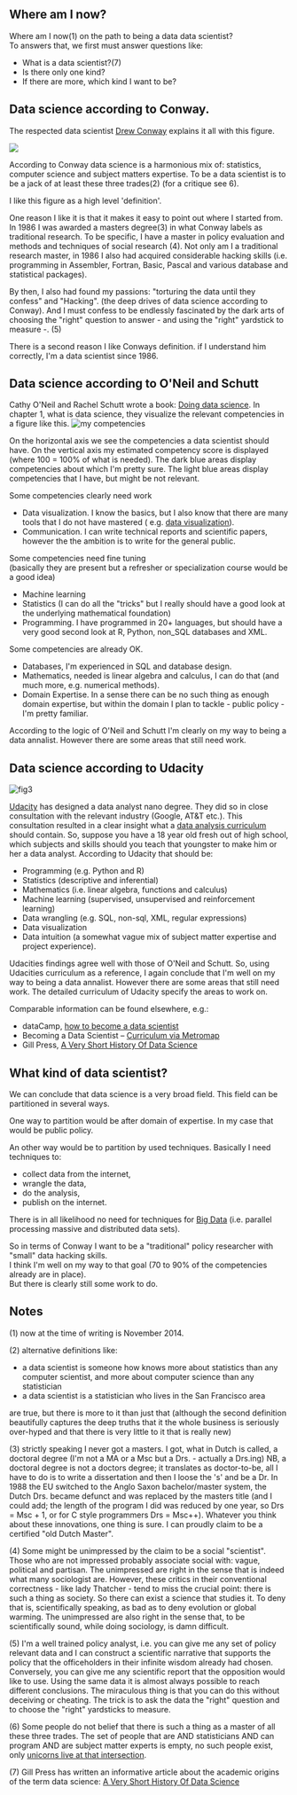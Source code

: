 
## Where am I now?

Where am I now(1) on the path to being a data data scientist?  
To answers that, we first must answer questions like:  

- What is a data scientist?(7) 
- Is there only one kind? 
- If there are more, which kind I want to be?

## Data science according to Conway. 

The respected data scientist [Drew Conway](http://drewconway.com/) explains it all with this figure.

![](http://i.imgur.com/tGTySSb.jpg)

According to Conway data science is a harmonious mix of: statistics, computer science and subject matters expertise. To be a data scientist is to be a jack of at least these three trades(2) (for a critique see 6). 

I like this figure as a high level 'definition'.  

One reason I like it is that it makes it easy to point out where I started from. In 1986 I was awarded a masters degree(3) in what Conway labels as traditional research. To be specific, I have a master in policy evaluation and methods and techniques of social research (4). Not only am I a traditional research master, in 1986 I also had acquired considerable hacking skills (i.e. programming in Assembler, Fortran, Basic, Pascal and various database and statistical packages).  

By then, I also had found my passions: "torturing the data until they confess" and "Hacking". (the deep drives of data science according to Conway). And I must confess to be endlessly fascinated by the dark arts of choosing the "right" question to answer - and using the "right" yardstick to measure -. (5)
 
There is a second reason I like Conways definition. if I understand him correctly, I'm a data scientist since 1986.

## Data science according to O'Neil and Schutt
Cathy O'Neil and Rachel Schutt wrote a book: [Doing data science](http://www.amazon.com/Doing-Data-Science-Cathy-ONeil/dp/1449358659). In chapter 1, what is data science, they visualize the relevant competencies in a figure like this.
![my competencies](http://i.imgur.com/QmS4MPY.jpg)

On the horizontal axis we see the competencies a data scientist should have. On the vertical axis my estimated competency score is displayed (where 100 = 100% of what is needed). The dark blue areas display competencies about which I'm pretty sure. The light blue areas display competencies that I have, but might be not relevant.

Some competencies clearly need work
- Data visualization. I know the basics, but I also know that there are many tools that I do not have mastered ( e.g. [data visualization](http://www.amazon.co.uk/Data-Visualization-Dummies-Mico-Yuk/dp/1118502892/ref=sr_1_3?s=books&ie=UTF8&qid=1419412617&sr=1-3&keywords=data+visualization)).
- Communication. I can write technical reports and scientific papers, however the the ambition is to write for the general public.

Some competencies need fine tuning   
(basically they are present but a refresher or specialization course would be a good idea)  
- Machine learning
- Statistics (I can do all the "tricks" but I really should have a good look at the underlying mathematical foundation)
- Programming. I have programmed in 20+ languages, but should have a very good second look at R, Python, non_SQL databases and XML.  

Some competencies are already OK.
- Databases, I'm experienced in SQL and database design.
- Mathematics, needed is linear algebra and calculus, I can do that (and much more, e.g. numerical methods).
- Domain Expertise. In a sense there can be no such thing as enough domain expertise, but within the domain I plan to tackle - public policy - I'm pretty familiar.       

According to the logic of O'Neil and Schutt I'm clearly on my way to being a data annalist. However there are some areas that still need work. 

## Data science according to Udacity

![fig3](http://i.imgur.com/I7dlLPD.jpg)

[Udacity](https://www.udacity.com/course/nd002) has designed a data analyst nano degree. They did so in close consultation with the relevant industry (Google, AT&T etc.). This consultation resulted in a clear insight what a [data analysis curriculum](http://blog.udacity.com/2014/12/3-paths-first-data-analyst-job.html?utm_content=buffera1ee2&utm_medium=social&utm_source=twitter.com&utm_campaign=update) should contain. So, suppose you have a 18 year old fresh out of high school, which subjects and skills should you teach that youngster to make him or her a data analyst. According to Udacity that should be:

- Programming (e.g. Python and R)
- Statistics (descriptive and inferential)
- Mathematics (i.e. linear algebra, functions and calculus)
- Machine learning (supervised, unsupervised and reinforcement learning)
- Data wrangling (e.g. SQL, non-sql, XML, regular expressions)
- Data visualization 
- Data intuition (a somewhat vague mix of subject matter expertise and project experience).  

Udacities findings agree well with those of O'Neil and Schutt. So, using Udacities curriculum as a reference, I again conclude that I'm well on my way to being a data annalist. However there are some areas that still need work. The detailed curriculum of Udacity specify the areas to work on. 

Comparable information can be found elsewhere, e.g.:

- dataCamp, [how to become a data scientist](http://i1.wp.com/blog.datacamp.com/wp-content/uploads/2014/08/How-to-become-a-data-scientist.jpg)  
- Becoming a Data Scientist – [Curriculum via Metromap](http://nirvacana.com/thoughts/becoming-a-data-scientist/)
- Gill Press, [A Very Short History Of Data Science](http://www.forbes.com/sites/gilpress/2013/05/28/a-very-short-history-of-data-science/)

## What kind of data scientist? 
We can conclude that data science is a very broad field. This field can be partitioned in several ways.  

One way to partition would be after domain of expertise. In my case that would be public policy.

An other way would be to partition by used techniques. Basically I need techniques to:
- collect data from the internet, 
- wrangle the data,
- do the analysis,
- publish on  the internet.

There is in all likelihood no need for techniques for [Big Data](http://en.wikipedia.org/wiki/Big_data) (i.e. parallel processing massive and distributed data sets).    

So in terms of Conway I want to be a "traditional" policy researcher with "small" data hacking skills.  
I think I'm well on my way to that goal (70 to 90% of the competencies already are in place).   
But there is clearly still some work to do.

## Notes
(1) now at the time of writing is November 2014.  

(2) alternative definitions like: 
- a data scientist is someone how knows more about statistics than any computer scientist, and more about computer science than any statistician
- a data scientist is a statistician who lives in the San Francisco area

are true, but there is more to it than just that (although the second definition beautifully captures the deep truths that it the whole business is seriously over-hyped and that there is very little to it that is really new)  

(3) strictly speaking I never got a masters. I got, what in Dutch is called, a doctoral degree (I'm not a MA or a Msc but a Drs. - actually a Drs.ing) NB, a doctoral degree is not a doctors degree; it translates as doctor-to-be, all I have to do is to write a dissertation and then I loose the 's' and be a Dr. In 1988 the EU switched to the Anglo Saxon bachelor/master system, the Dutch Drs. became defunct and was replaced by the masters title (and I could add; the length of the program I did was reduced by one year, so Drs = Msc + 1, or for C style programmers Drs = Msc++). Whatever you think about these innovations, one thing is sure. I can proudly claim to be a certified "old Dutch Master".  

(4) Some might be unimpressed by the claim to be a social "scientist". Those who are not impressed probably associate social with: vague, political and partisan. The unimpressed are right in the sense that is indeed what many sociologist are. However, these critics in their conventional correctness - like lady Thatcher - tend to miss the crucial point: there is such a thing as society. So there can exist a science that studies it. To deny that is, scientifically speaking, as bad as to deny evolution or global warming. The unimpressed are also right in the sense that, to be scientifically sound, while doing sociology, is damn difficult.

(5) I'm a well trained policy analyst, i.e. you can give me any set of policy relevant data and I can construct a scientific narrative that supports the policy that the officeholders in their infinite wisdom already had chosen. Conversely, you can give me any scientific report that the opposition would like to use. Using the same data it is almost always possible to reach different conclusions. The miraculous thing is that you can do this without deceiving or cheating. The trick is to ask the data the "right" question and to choose the "right" yardsticks to measure. 

(6) Some people do not belief that there is such a thing as a master of all these three trades. The set of people that are AND statisticians AND can program AND are subject matter experts is empty, no such people exist, only [unicorns live at that intersection](http://robjhyndman.com/hyndsight/am-i-a-data-scientist/).    

(7) Gill Press has written an informative article about the academic origins of the term data science: [A Very Short History Of Data Science](http://www.forbes.com/sites/gilpress/2013/05/28/a-very-short-history-of-data-science/)